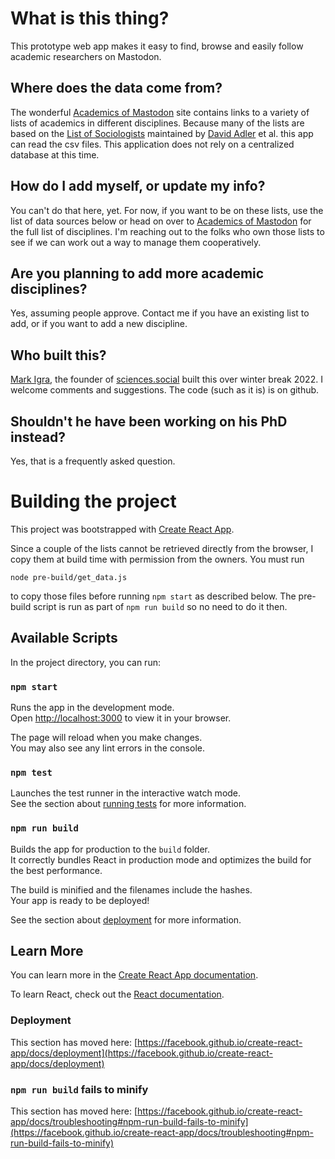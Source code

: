 # What is this thing?

This prototype web app makes it easy to find, browse and easily follow academic researchers on Mastodon.

## Where does the data come from?

The wonderful [Academics of Mastodon](https://nathanlesage.github.io/academics-on-mastodon/) site contains links to a variety of lists of academics in different disciplines. Because many of the lists are based on the [List of Sociologists](https://trutzig89182.github.io/Mastodon-Sociologists/) maintained by [David Adler](https://social.tchncs.de/@perspektivbrocken) et al. this app can read the csv files. 
This application does not rely on a centralized database at this time. 

## How do I add myself, or update my info?

You can't do that here, yet. For now, if you want to be on these lists, use the list of data sources below or head on over to [Academics of Mastodon](https://nathanlesage.github.io/academics-on-mastodon/) for the full list of disciplines. I'm reaching out to the folks who own those lists to see if we can work out a way to manage them cooperatively.

## Are you planning to add more academic disciplines?

Yes, assuming people approve. Contact me if you have an existing list to add, or if you want to add a new discipline.

## Who built this?

[Mark Igra](https://sciences.social/@markigra), the founder of [sciences.social](https://sciences.social/about) built this over winter break 2022. I welcome comments and suggestions. The code (such as it is) is on github.

## Shouldn't he have been working on his PhD instead?

Yes, that is a frequently asked question.

# Building the project

This project was bootstrapped with [Create React App](https://github.com/facebook/create-react-app).

Since a couple of the lists cannot be retrieved directly from the browser, I copy them at build time with permission from the
owners. You must run 

`node pre-build/get_data.js` 

to copy those files before running `npm start` as described below. 
The pre-build script is run as part of `npm run build` so no need to do it then.


## Available Scripts

In the project directory, you can run:

### `npm start`

Runs the app in the development mode.\
Open [http://localhost:3000](http://localhost:3000) to view it in your browser.

The page will reload when you make changes.\
You may also see any lint errors in the console.

### `npm test`

Launches the test runner in the interactive watch mode.\
See the section about [running tests](https://facebook.github.io/create-react-app/docs/running-tests) for more information.

### `npm run build`

Builds the app for production to the `build` folder.\
It correctly bundles React in production mode and optimizes the build for the best performance.

The build is minified and the filenames include the hashes.\
Your app is ready to be deployed!

See the section about [deployment](https://facebook.github.io/create-react-app/docs/deployment) for more information.

## Learn More

You can learn more in the [Create React App documentation](https://facebook.github.io/create-react-app/docs/getting-started).

To learn React, check out the [React documentation](https://reactjs.org/).

### Deployment

This section has moved here: [https://facebook.github.io/create-react-app/docs/deployment](https://facebook.github.io/create-react-app/docs/deployment)

### `npm run build` fails to minify

This section has moved here: [https://facebook.github.io/create-react-app/docs/troubleshooting#npm-run-build-fails-to-minify](https://facebook.github.io/create-react-app/docs/troubleshooting#npm-run-build-fails-to-minify)
